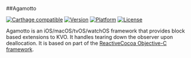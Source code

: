 ##Agamotto

[![Carthage compatible](https://img.shields.io/badge/Carthage-compatible-4BC51D.svg?style=flat)](https://github.com/Carthage/Carthage)
[![Version](http://img.shields.io/cocoapods/v/Agamotto.svg)](http://cocoapods.org/?q=Agamotto)
[![Platform](http://img.shields.io/cocoapods/p/Agamotto.svg)]()
[![License](http://img.shields.io/cocoapods/l/Agamotto.svg)](https://github.com/Kosoku/Agamotto/blob/master/license.txt)

Agamotto is an iOS/macOS/tvOS/watchOS framework that provides block based extensions to KVO. It handles tearing down the observer upon deallocation. It is based on part of the [ReactiveCocoa Objective-C framework](https://github.com/ReactiveCocoa/ReactiveObjC).
